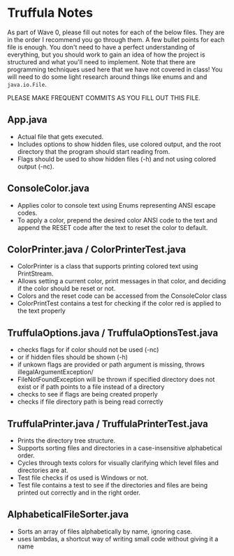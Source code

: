 # Truffula Notes
As part of Wave 0, please fill out notes for each of the below files. They are in the order I recommend you go through them. A few bullet points for each file is enough. You don't need to have a perfect understanding of everything, but you should work to gain an idea of how the project is structured and what you'll need to implement. Note that there are programming techniques used here that we have not covered in class! You will need to do some light research around things like enums and and `java.io.File`.

PLEASE MAKE FREQUENT COMMITS AS YOU FILL OUT THIS FILE.

## App.java
- Actual file that gets executed.
- Includes options to show hidden files, use colored output, and the root directory that the program should start reading from.
- Flags should be used to show hidden files (-h) and not using colored output (-nc).
## ConsoleColor.java
- Applies color to console text using Enums representing ANSI escape codes.
- To apply a color, prepend the desired color ANSI code to the text and append the RESET code after the text to reset the color to default.

## ColorPrinter.java / ColorPrinterTest.java
- ColorPrinter is a class that supports printing colored text using PrintStream.
- Allows setting a current color, print messages in that color, and deciding if the color should be reset or not.
- Colors and the reset code can be accessed from the ConsoleColor class
- ColorPrintTest contains a test for checking if the color red is applied to the text properly 

## TruffulaOptions.java / TruffulaOptionsTest.java
- checks flags for if color should not be used (-nc) 
- or if hidden files should be shown (-h) 
- if unkown flags are provided or path argument is missing, throws illegalArgumentException/
- FileNotFoundException will be thrown if specified directory does not exist or if path    points to a file instead of a directory
- checks to see if flags are being created properly 
- checks if file directory path is being read correctly

## TruffulaPrinter.java / TruffulaPrinterTest.java
- Prints the directory tree structure.
- Supports sorting files and directories in a case-insensitive alphabetical order.
- Cycles through texts colors for visually clarifying which level files and directories are at.
- Test file checks if os used is Windows or not.
- Test file contains a test to see if the directories and files are being printed out correctly and in the right order.


## AlphabeticalFileSorter.java
- Sorts an array of files alphabetically by name, ignoring case.
- uses lambdas, a shortcut way of writing small code without giving it a name 
